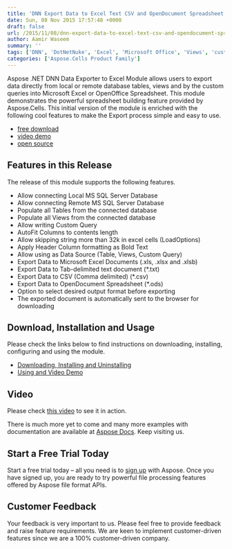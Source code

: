 ```yaml
---
title: 'DNN Export Data to Excel Text CSV and OpenDocument Spreadsheet using Aspose.Cells'
date: Sun, 08 Nov 2015 17:57:48 +0000
draft: false
url: /2015/11/08/dnn-export-data-to-excel-text-csv-and-opendocument-spreadsheet-using-aspose-cells/
author: Aamir Waseem
summary: ''
tags: ['DNN', 'DotNetNuke', 'Excel', 'Microsoft Office', 'Views', 'custom query', 'tables']
categories: ['Aspose.Cells Product Family']
---
```


Aspose .NET DNN Data Exporter to Excel Module allows users to export data directly from local or remote database tables, views and by the custom queries into Microsoft Excel or OpenOffice Spreadsheet. This module demonstrates the powerful spreadsheet building feature provided by Aspose.Cells. This initial version of the module is enriched with the following cool features to make the Export process simple and easy to use.

*   [free download][1]
*   [video demo][2]
*   [open source][3]

## Features in this Release

The release of this module supports the following features.

*   Allow connecting Local MS SQL Server Database
*   Allow connecting Remote MS SQL Server Database
*   Populate all Tables from the connected database
*   Populate all Views from the connected database
*   Allow writing Custom Query
*   AutoFit Columns to contents length
*   Allow skipping string more than 32k in excel cells (LoadOptions)
*   Apply Header Column formatting as Bold Text
*   Allow using as Data Source (Table, Views, Custom Query)
*   Export Data to Microsoft Excel Documents (.xls, .xlsx and .xlsb)
*   Export Data to Tab-delimited text document (\*.txt)
*   Export Data to CSV (Comma delimited) (\*.csv)
*   Export Data to OpenDocument Spreadsheet (\*.ods)
*   Option to select desired output format before exporting
*   The exported document is automatically sent to the browser for downloading

## Download, Installation and Usage

Please check the links below to find instructions on downloading, installing, configuring and using the module.

*   [Downloading, Installing and Uninstalling][4]
*   [Using and Video Demo][5]

## Video

Please check [this video][6] to see it in action.

There is much more yet to come and many more examples with documentation are available at [Aspose Docs][7]. Keep visiting us.

## Start a Free Trial Today

Start a free trial today – all you need is to [sign up][8] with Aspose. Once you have signed up, you are ready to try powerful file processing features offered by Aspose file format APIs.

## Customer Feedback

Your feedback is very important to us. Please feel free to provide feedback and raise feature requirements. We are keen to implement customer-driven features since we are a 100% customer-driven company.




[1]: https://downloads.aspose.com/total
[2]: https://www.youtube.com/watch?v=weqS_sq4FjI
[3]: https://downloads.aspose.com/total
[4]: https://docs.aspose.com/display/cellsnet/DNN+Database+Data+Exporter+to+Excel
[5]: https://docs.aspose.com/display/cellsnet/DNN+Database+Data+Exporter+to+Excel#DNNDatabaseDataExportertoExcel-VideoDemo
[6]: https://docs.aspose.com/display/cellsnet/DNN+Database+Data+Exporter+to+Excel#DNNDatabaseDataExportertoExcel-VideoDemo
[7]: https://docs.aspose.com/display/cellsnet/DNN+Database+Data+Exporter+to+Excel
[8]: http://www.aspose.com




